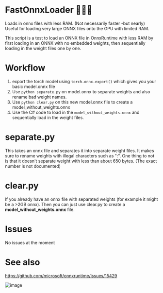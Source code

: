 # FastOnnxLoader 🚀👩‍🚀
Loads in onnx files with less RAM. (Not necessarily faster -but nearly) Useful for loading very large ONNX files onto the GPU with limited RAM.

This script is a test to load an ONNX file in OnnxRuntime with less RAM by first loading in an ONNX with no embedded weights, then sequentially loading in the weight files one by one.

Workflow
===
1. export the torch model using `torch.onnx.export()` which gives you your basic model.onnx file
2. Use `python separate.py` on model.onnx to separate weights and also rename bad weight names.
3. Use `python clear.py` on this new model.onnx file to create a model_without_weights.onnx
4. Use the C# code to load in the `model_without_weights.onnx` and sequentially load in the weight files.

separate.py
===
This takes an onnx file and separates it into separate weight files. It makes sure to rename weights with illegal characters such as ":". One thing to not is that it doesn't separate weight with less than about 650 bytes. (The exact number is not documented)

clear.py
===
If you already have an onnx file with separated weights (for example it might be a >2GB onnx). Then you can just use clear.py to create a **model_without_weights.onnx** file.


Issues
===
No issues at the moment


See also
===
https://github.com/microsoft/onnxruntime/issues/15429


![image](https://user-images.githubusercontent.com/33497043/230762304-1123df5c-e374-4614-8a5e-8ddc28452def.png)

